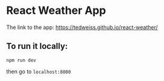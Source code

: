 # React Weather App

The link to the app: https://tedweiss.github.io/react-weather/

## To run it locally:
```
npm run dev
```
then go to `localhost:8080`
